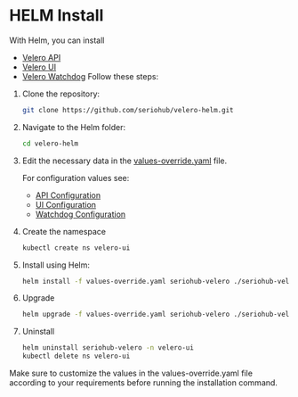 # HELM Install

With Helm, you can install
- [Velero API](https://github.com/seriohub/velero-api)
- [Velero UI](https://github.com/seriohub/velero-ui)
- [Velero Watchdog](https://github.com/seriohub/velero-watchdog)
Follow these steps:

1. Clone the repository:

    ``` bash
    git clone https://github.com/seriohub/velero-helm.git
    ```

2. Navigate to the Helm folder:

    ``` bash
    cd velero-helm
    ```

3. Edit the necessary data in the [values-override.yaml](values-override.yaml) file.

    For configuration values see:
    - [API Configuration](https://github.com/seriohub/velero-api#configuration)
    - [UI Configuration](https://github.com/seriohub/velero-ui#configuration)
    - [Watchdog Configuration](https://github.com/seriohub/velero-watchdog#configuration)

4. Create the namespace

    ``` bash
    kubectl create ns velero-ui
    ```

5. Install using Helm:

    ``` bash
    helm install -f values-override.yaml seriohub-velero ./seriohub-velero/ -n velero-ui
    ```

6. Upgrade

    ``` bash
    helm upgrade -f values-override.yaml seriohub-velero ./seriohub-velero/ -n velero-ui-helm
    ```

7. Uninstall

    ``` bash
    helm uninstall seriohub-velero -n velero-ui
    kubectl delete ns velero-ui
    ```

Make sure to customize the values in the values-override.yaml file according to your requirements before running the installation command.
